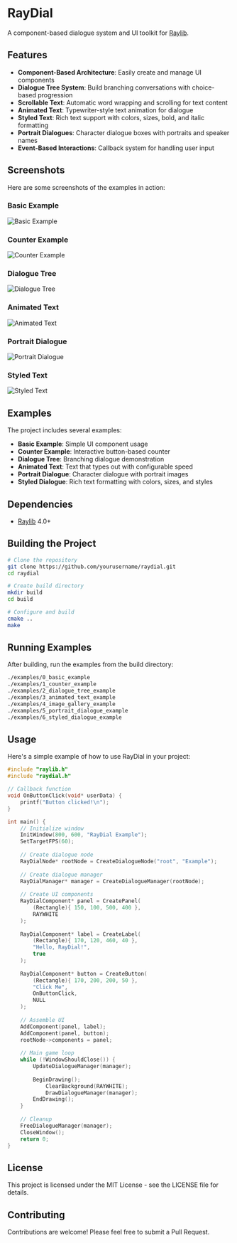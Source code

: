 # RayDial

A component-based dialogue system and UI toolkit for [Raylib](https://www.raylib.com/).

## Features

- **Component-Based Architecture**: Easily create and manage UI components
- **Dialogue Tree System**: Build branching conversations with choice-based progression
- **Scrollable Text**: Automatic word wrapping and scrolling for text content
- **Animated Text**: Typewriter-style text animation for dialogue
- **Styled Text**: Rich text support with colors, sizes, bold, and italic formatting
- **Portrait Dialogues**: Character dialogue boxes with portraits and speaker names
- **Event-Based Interactions**: Callback system for handling user input

## Screenshots

Here are some screenshots of the examples in action:

### Basic Example
![Basic Example](docs/images/basic.png)

### Counter Example
![Counter Example](docs/images/counter.gif)

### Dialogue Tree
![Dialogue Tree](docs/images/tree.gif)

### Animated Text
![Animated Text](docs/images/animated.gif)

### Portrait Dialogue
![Portrait Dialogue](docs/images/portrait.png)

### Styled Text
![Styled Text](docs/images/styled.png)

## Examples

The project includes several examples:

- **Basic Example**: Simple UI component usage
- **Counter Example**: Interactive button-based counter
- **Dialogue Tree**: Branching dialogue demonstration
- **Animated Text**: Text that types out with configurable speed
- **Portrait Dialogue**: Character dialogue with portrait images
- **Styled Dialogue**: Rich text formatting with colors, sizes, and styles

## Dependencies

- [Raylib](https://www.raylib.com/) 4.0+

## Building the Project

```bash
# Clone the repository
git clone https://github.com/yourusername/raydial.git
cd raydial

# Create build directory
mkdir build
cd build

# Configure and build
cmake ..
make
```

## Running Examples

After building, run the examples from the build directory:

```bash
./examples/0_basic_example
./examples/1_counter_example
./examples/2_dialogue_tree_example
./examples/3_animated_text_example
./examples/4_image_gallery_example
./examples/5_portrait_dialogue_example
./examples/6_styled_dialogue_example
```

## Usage

Here's a simple example of how to use RayDial in your project:

```c
#include "raylib.h"
#include "raydial.h"

// Callback function
void OnButtonClick(void* userData) {
    printf("Button clicked!\n");
}

int main() {
    // Initialize window
    InitWindow(800, 600, "RayDial Example");
    SetTargetFPS(60);
    
    // Create dialogue node
    RayDialNode* rootNode = CreateDialogueNode("root", "Example");
    
    // Create dialogue manager
    RayDialManager* manager = CreateDialogueManager(rootNode);
    
    // Create UI components
    RayDialComponent* panel = CreatePanel(
        (Rectangle){ 150, 100, 500, 400 },
        RAYWHITE
    );
    
    RayDialComponent* label = CreateLabel(
        (Rectangle){ 170, 120, 460, 40 },
        "Hello, RayDial!",
        true
    );
    
    RayDialComponent* button = CreateButton(
        (Rectangle){ 170, 200, 200, 50 },
        "Click Me",
        OnButtonClick,
        NULL
    );
    
    // Assemble UI
    AddComponent(panel, label);
    AddComponent(panel, button);
    rootNode->components = panel;
    
    // Main game loop
    while (!WindowShouldClose()) {
        UpdateDialogueManager(manager);
        
        BeginDrawing();
            ClearBackground(RAYWHITE);
            DrawDialogueManager(manager);
        EndDrawing();
    }
    
    // Cleanup
    FreeDialogueManager(manager);
    CloseWindow();
    return 0;
}
```

## License

This project is licensed under the MIT License - see the LICENSE file for details.

## Contributing

Contributions are welcome! Please feel free to submit a Pull Request.
